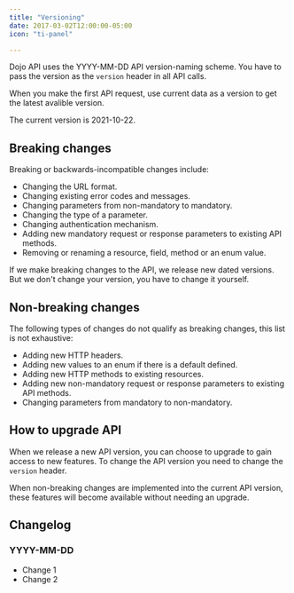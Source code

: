 ```yaml
---
title: "Versioning"
date: 2017-03-02T12:00:00-05:00
icon: "ti-panel"

---
```


Dojo API uses the YYYY-MM-DD API version-naming scheme. You have to pass the version as the `version` header in all API calls.

When you make the first API request, use current data as a version to get the latest avalible version.

The current version is 2021-10-22.

## Breaking changes

Breaking or backwards-incompatible changes include:

- Changing the URL format.
- Changing existing error codes and messages.
- Changing parameters from non-mandatory to mandatory.
- Changing the type of a parameter.
- Changing authentication mechanism.
- Adding new mandatory request or response parameters to existing API methods.
- Removing or renaming a resource, field, method or an enum value.

 If we make breaking changes to the API, we release new dated versions. But we don't change your version, you have to change it yourself.

## Non-breaking changes

The following types of changes do not qualify as breaking changes, this list is not exhaustive:

- Adding new HTTP headers.
- Adding new values to an enum if there is a default defined.
- Adding new HTTP methods to existing resources.
- Adding new non-mandatory request or response parameters to existing API methods.
- Changing parameters from mandatory to non-mandatory.

## How to upgrade API

When we release a new API version, you can choose to upgrade to gain access to new features. To change the API version you need to change the `version` header.

When non-breaking changes are implemented into the current API version, these features will become available without needing an upgrade.

## Changelog
### YYYY-MM-DD

- Change 1
- Change 2
